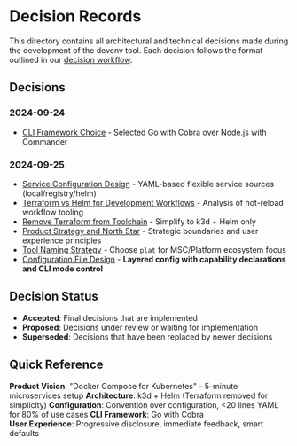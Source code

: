 # Decision Records

This directory contains all architectural and technical decisions made during the development of the devenv tool. Each decision follows the format outlined in our [decision workflow](./../docs/07-decision-workflow.md).

## Decisions

### 2024-09-24
- [CLI Framework Choice](./2024-09-24-cli-framework-choice.md) - Selected Go with Cobra over Node.js with Commander

### 2024-09-25  
- [Service Configuration Design](./2024-09-25-service-configuration-design.md) - YAML-based flexible service sources (local/registry/helm)
- [Terraform vs Helm for Development Workflows](./2024-09-25-terraform-vs-helm-dev-workflows.md) - Analysis of hot-reload workflow tooling
- [Remove Terraform from Toolchain](./2024-09-25-remove-terraform-simplify-toolchain.md) - Simplify to k3d + Helm only
- [Product Strategy and North Star](./2024-09-25-product-strategy-north-star.md) - Strategic boundaries and user experience principles
- [Tool Naming Strategy](./2024-09-25-tool-naming-strategy.md) - Choose `plat` for MSC/Platform ecosystem focus
- [Configuration File Design](./2024-09-25-configuration-file-design.md) - **Layered config with capability declarations and CLI mode control**

## Decision Status

- **Accepted**: Final decisions that are implemented
- **Proposed**: Decisions under review or waiting for implementation
- **Superseded**: Decisions that have been replaced by newer decisions

## Quick Reference

**Product Vision**: "Docker Compose for Kubernetes" - 5-minute microservices setup
**Architecture**: k3d + Helm (Terraform removed for simplicity)
**Configuration**: Convention over configuration, <20 lines YAML for 80% of use cases
**CLI Framework**: Go with Cobra  
**User Experience**: Progressive disclosure, immediate feedback, smart defaults